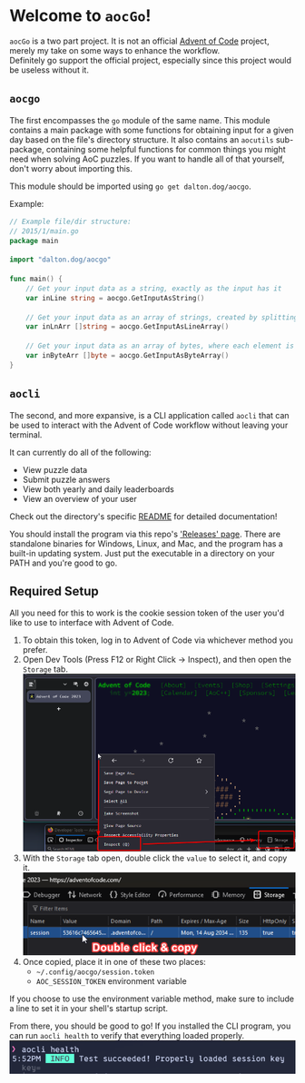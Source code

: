 # Welcome to `aocGo`!

`aocGo` is a two part project. It is not an official [Advent of Code](https://adventofcode.com/) project, merely my take on some ways to enhance the workflow.  
Definitely go support the official project, especially since this project would be useless without it.  

## `aocgo`

The first encompasses the `go` module of the same name. This module contains a main package with some functions for obtaining input for a given day based on the file's directory structure. It also contains an `aocutils` sub-package, containing some helpful functions for common things you might need when solving AoC puzzles. If you want to handle all of that yourself, don't worry about importing this.

This module should be imported using `go get dalton.dog/aocgo`.

Example:
```go
// Example file/dir structure:
// 2015/1/main.go
package main

import "dalton.dog/aocgo"

func main() {
    // Get your input data as a string, exactly as the input has it
    var inLine string = aocgo.GetInputAsString()

    // Get your input data as an array of strings, created by splitting input on newline characters
    var inLnArr []string = aocgo.GetInputAsLineArray()

    // Get your input data as an array of bytes, where each element is a single byte of the input
    var inByteArr []byte = aocgo.GetInputAsByteArray()
}
```

## `aocli`

The second, and more expansive, is a CLI application called `aocli` that can be used to interact with the Advent of Code workflow without leaving your terminal.

It can currently do all of the following:
- View puzzle data
- Submit puzzle answers
- View both yearly and daily leaderboards
- View an overview of your user

Check out the directory's specific [README](https://github.com/DaltonSW/aocgo/tree/main/cmd/aocli) for detailed documentation!

You should install the program via this repo's ['Releases' page](https://github.com/DaltonSW/aocgo/releases/latest). There are standalone binaries for Windows, Linux, and Mac, and the program has a built-in updating system. Just put the executable in a directory on your PATH and you're good to go.

## Required Setup

All you need for this to work is the cookie session token of the user you'd like to use to interface with Advent of Code.

1. To obtain this token, log in to Advent of Code via whichever method you prefer.
2. Open Dev Tools (Press F12 or Right Click -> Inspect), and then open the `Storage` tab. 
![Storage Tab](./assets/Step2.png)
3. With the `Storage` tab open, double click the `value` to select it, and copy it.
![Session Token](./assets/Step3.png)
4. Once copied, place it in one of these two places:
    - `~/.config/aocgo/session.token`
    - `AOC_SESSION_TOKEN` environment variable  
  
If you choose to use the environment variable method, make sure to include a line to set it in your shell's startup script.

From there, you should be good to go! If you installed the CLI program, you can run `aocli health` to verify that everything loaded properly.
![aocli health](./assets/aocliHealth.png)

